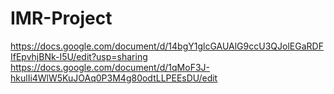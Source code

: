 # IMR-Project
https://docs.google.com/document/d/14bgY1glcGAUAlG9ccU3QJolEGaRDFIfEpvhjBNk-I5U/edit?usp=sharing
https://docs.google.com/document/d/1qMoF3J-hkulIi4WlW5KuJOAq0P3M4g80odtLLPEEsDU/edit

